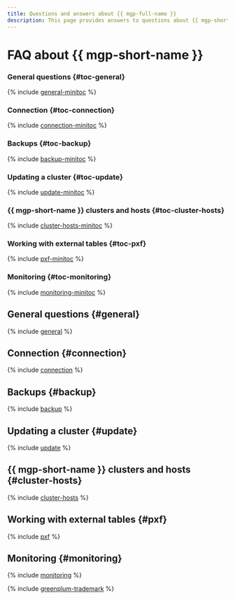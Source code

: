 ```yaml
---
title: Questions and answers about {{ mgp-full-name }}
description: This page provides answers to questions about {{ mgp-short-name }}.
---
```


# FAQ about {{ mgp-short-name }}

### General questions {#toc-general}

{% include [general-minitoc](../../_qa/managed-greenplum/minitoc/general.md) %}

### Connection {#toc-connection}

{% include [connection-minitoc](../../_qa/managed-greenplum/minitoc/connection.md) %}

### Backups {#toc-backup}

{% include [backup-minitoc](../../_qa/managed-greenplum/minitoc/backup.md) %}

### Updating a cluster {#toc-update}

{% include [update-minitoc](../../_qa/managed-greenplum/minitoc/update.md) %}

### {{ mgp-short-name }} clusters and hosts {#toc-cluster-hosts}

{% include [cluster-hosts-minitoc](../../_qa/managed-greenplum/minitoc/cluster-hosts.md) %}

### Working with external tables {#toc-pxf}

{% include [pxf-minitoc](../../_qa/managed-greenplum/minitoc/pxf.md) %}

### Monitoring {#toc-monitoring}

{% include [monitoring-minitoc](../../_qa/managed-greenplum/minitoc/monitoring.md) %}

## General questions {#general}

{% include [general](../../_qa/managed-greenplum/general.md) %}

## Connection {#connection}

{% include [connection](../../_qa/managed-greenplum/connection.md) %}

## Backups {#backup}

{% include [backup](../../_qa/managed-greenplum/backup.md) %}

## Updating a cluster {#update}

{% include [update](../../_qa/managed-greenplum/update.md) %}

## {{ mgp-short-name }} clusters and hosts {#cluster-hosts}

{% include [cluster-hosts](../../_qa/managed-greenplum/cluster-hosts.md) %}

## Working with external tables {#pxf}

{% include [pxf](../../_qa/managed-greenplum/pxf.md) %}

## Monitoring {#monitoring}

{% include [monitoring](../../_qa/managed-greenplum/monitoring.md) %}

{% include [greenplum-trademark](../../_includes/mdb/mgp/trademark.md) %}
